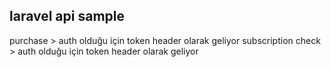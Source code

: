 ## laravel api sample
purchase > auth olduğu için token header olarak geliyor
subscription check > auth olduğu için token header olarak geliyor